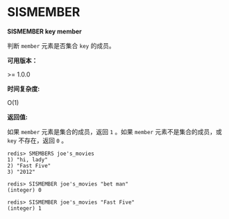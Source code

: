 
# SISMEMBER

**SISMEMBER key member**

判断 `member` 元素是否集合 `key` 的成员。

**可用版本：**

&gt;= 1.0.0

**时间复杂度:**

O(1)

**返回值:**

如果 `member` 元素是集合的成员，返回 `1` 。如果 `member` 元素不是集合的成员，或 `key` 不存在，返回 `0` 。

```
redis> SMEMBERS joe's_movies
1) "hi, lady"
2) "Fast Five"
3) "2012"

redis> SISMEMBER joe's_movies "bet man"
(integer) 0

redis> SISMEMBER joe's_movies "Fast Five"
(integer) 1

```
